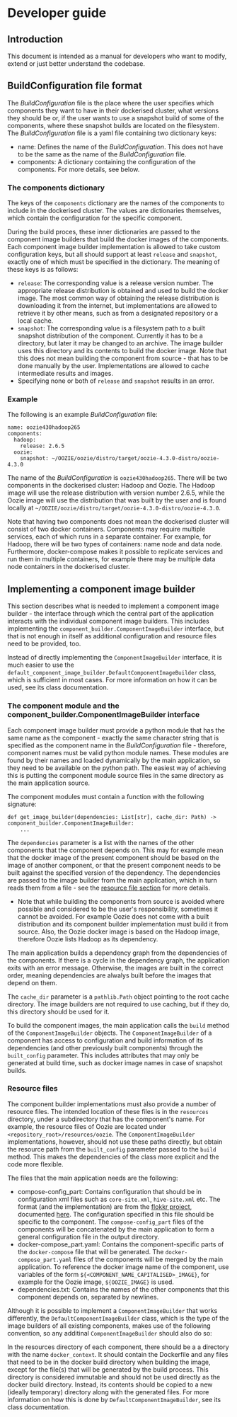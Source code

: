 # Developer guide

## Introduction
This document is intended as a manual for developers who want to modify, extend or just better understand the codebase.

## BuildConfiguration file format
The _BuildConfiguration_ file is the place where the user specifies which components they want to have in their
dockerised cluster, what versions they should be or, if the user wants to use a snapshot build of some of the
components, where these snapshot builds are located on the filesystem. The _BuildConfiguration_ file is a yaml file
containing two dictionary keys:

* name: Defines the name of the _BuildConfiguration_. This does not have to be the same as the name of the
  _BuildConfiguration_ file.
* components: A dictionary containing the configuration of the components. For more details, see below.

### The components dictionary
The keys of the `components` dictionary are the names of the components to include in the dockerised cluster. The values
are dictionaries themselves, which contain the configuration for the specific component.

During the build proces, these inner dictionaries are passed to the component image builders that build the docker
images of the components. Each component image builder implementation is allowed to take custom configuration keys, but
all should support at least `release` and `snapshot`, exactly one of which must be specified in the dictionary. The
meaning of these keys is as follows:

* `release`: The corresponding value is a release version number. The appropriate release distribution is obtained and
  used to build the docker image. The most common way of obtaining the release distribution is downloading it from the
  internet, but implementations are allowed to retrieve it by other means, such as from a designated repository or a
  local cache.
* `snapshot`: The corresponding value is a filesystem path to a built snapshot distribution of the component. Currently
  it has to be a directory, but later it may be changed to an archive. The image builder uses this directory and its
  contents to build the docker image. Note that this does not mean building the component from source - that has to be
  done manually by the user. Implementations are allowed to cache intermediate results and images.
* Specifying none or both of `release` and `snapshot` results in an error.

### Example
The following is an example _BuildConfiguration_ file:

```
name: oozie430hadoop265
components:
  hadoop:
    release: 2.6.5
  oozie:
    snapshot: ~/OOZIE/oozie/distro/target/oozie-4.3.0-distro/oozie-4.3.0
```

The name of the _BuildConfiguration_ is `oozie430hadoop265`. There will be two components in the dockerised cluster:
Hadoop and Oozie. The Hadoop image will use the release distribution with version number 2.6.5, while the Oozie image
will use the distribution that was built by the user and is found locally at
`~/OOZIE/oozie/distro/target/oozie-4.3.0-distro/oozie-4.3.0`.

Note that having two components does not mean the dockerised cluster will consist of two docker containers. Components
may require multiple services, each of which runs in a separate container. For example, for Hadoop, there will be two
types of containers: name node and data node. Furthermore, docker-compose makes it possible to replicate services and
run them in multiple containers, for example there may be multiple data node containers in the dockerised cluster.

## Implementing a component image builder
This section describes what is needed to implement a component image builder - the interface through which the central
part of the application interacts with the individual component image builders. This includes implementing the
`component_builder.ComponentImageBuilder` interface, but that is not enough in itself as additional configuration and
resource files need to be provided, too.

Instead of directly implementing the `ComponentImageBuilder` interface, it is much easier to use the
`default_component_image_builder.DefaultComponentImageBuilder` class, which is sufficient in most cases. For more information on  how it can be used, see its class documentation.

### The component module and the component\_builder.ComponentImageBuilder interface
Each component image builder must provide a python module that has the same name as the component - exactly the same
character string that is specified as the component name in the _BuildConfiguration_ file - therefore, component names
must be valid python module names. These modules are found by their names and loaded dynamically by the main
application, so they need to be available on the python path. The easiest way of achieving this is putting the component
module source files in the same directory as the main application source.

The component modules must contain a function with the following signature:
```
def get_image_builder(dependencies: List[str], cache_dir: Path) -> component_builder.ComponentImageBuilder:
	...
```

The `dependencies` parameter is a list with the names of the other components that the component depends on. This may
for example mean that the docker image of the present component should be based on the image of another component, or
that the present component needs to be built against the specified version of the dependency. The dependencies are passed to the image builder from the main application, which in turn reads them from a file - see the [resource file section](#resource-files) for more details.

* Note that while building the components from source is avoided where possible and considered to be the user's
  responsibility, sometimes it cannot be avoided. For example Oozie does not come with a built distribution and its
  component builder implementation must build it from source. Also, the Oozie docker image is based on the Hadoop image,
  therefore Oozie lists Hadoop as its dependency.
  
The main application builds a dependency graph from the dependencies of the components. If there is a cycle in the
dependency graph, the application exits with an error message. Otherwise, the images are built in the correct order,
meaning dependencies are alwalys built before the images that depend on them.

The `cache_dir` parameter is a `pathlib.Path` object pointing to the root cache directory. The image builders are not
required to use caching, but if they do, this directory should be used for it.

To build the component images, the main application calls the `build` method of the `ComponentImageBuilder` objects. The
`ComponentImageBuilder` of a component has access to configuration and build information of its dependencies (and other
previously built components) through the `built_config` parameter. This includes attributes that may only be generated
at build time, such as docker image names in case of snapshot builds.

### Resource files
The component builder implementations must also provide a number of resource files. The intended location of these files
is in the `resources` directory, under a subdirectory that has the component's name. For example, the resource files of
Oozie are located under `<repository_root>/resources/oozie`. The `ComponentImageBuilder` implementations, however,
should not use these paths directly, but obtain the resource path from the `built_config` parameter passed to the
`build` method. This makes the dependencies of the class more explicit and the code more flexible.

The files that the main application needs are the following:

* compose-config_part: Contains configuration that should be in configuration xml files such as `core-site.xml`,
  `hive-site.xml` etc. The format (and the implementation) are from the [flokkr project](https://github.com/flokkr),
  documented [here](https://github.com/flokkr/docker-baseimage#envtoconf-simple-configuration-loading). The
  configuration specified in this file should be specific to the component. The `compose-config_part` files of the
  components will be concatenated by the main application to form a general configuration file in the output directory.
* docker-compose_part.yaml: Contains the component-specific parts of the `docker-compose` file that will be
  generated. The `docker-compose_part.yaml` files of the components will be merged by the main application. To reference
  the docker image name of the component, use variables of the form `${<COMPONENT_NAME_CAPITALISED>_IMAGE}`, for example
  for the Oozie image, `${OOZIE_IMAGE}` is used.
* dependencies.txt: Contains the names of the other components that this component depends on, separated by newlines.
 
Although it is possible to implement a `ComponentImageBuilder` that works differently, the
`DefaultComponentImageBuilder` class, which is the type of the image builders of all existing components, makes use of
the following convention, so any additinal `ComponentImageBuilder` should also do so:

In the resources directory of each component, there should be a a directory with the name `docker_context`. It should
contain the Dockerfile and any files that need to be in the docker build directory when building the image, except for
the file(s) that will be generated by the build process. This directory is considered immutable and should not be used
directly as the docker build directory. Instead, its contents should be copied to a new (ideally temporary) directory
along with the generated files. For more information on how this is done by `DefaultComponentImageBuilder`, see its
class documentation.
